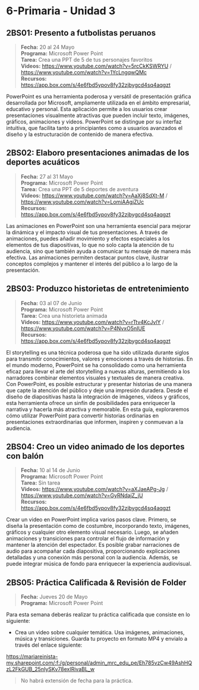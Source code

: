 # 6-Primaria - Unidad 3

## 2BS01: Presento a futbolistas peruanos

> <i class="bi bi-calendar"></i> **Fecha:** 20 al 24 Mayo<br><i class="bi bi-laptop"></i> **Programa:** Microsoft Power Point <br><i class="bi bi-clipboard-check"></i> **Tarea:** Crea una PPT de 5 de tus personajes favoritos <br><i class="bi bi-youtube txt-red"></i> **Videos:** https://www.youtube.com/watch?v=5rcCkKSWRYU / https://www.youtube.com/watch?v=1YcLngqwQMc<br><i class="bi bi-files"></i> **Recursos:** https://app.box.com/s/4e6fbd5ypov8fy32zjbygcd4sq4aqgzt

PowerPoint es una herramienta poderosa y versátil de presentación gráfica desarrollada por Microsoft, ampliamente utilizada en el ámbito empresarial, educativo y personal. Esta aplicación permite a los usuarios crear presentaciones visualmente atractivas que pueden incluir texto, imágenes, gráficos, animaciones y videos. PowerPoint se distingue por su interfaz intuitiva, que facilita tanto a principiantes como a usuarios avanzados el diseño y la estructuración de contenido de manera efectiva.

## 2BS02: Elaboro presentaciones animadas de los deportes acuáticos

> <i class="bi bi-calendar"></i> **Fecha:** 27 al 31 Mayo<br><i class="bi bi-laptop"></i> **Programa:** Microsoft Power Point <br><i class="bi bi-clipboard-check"></i> **Tarea:** Crea una PPT de 5 deportes de aventura <br><i class="bi bi-youtube txt-red"></i> **Videos:** https://www.youtube.com/watch?v=AaXj8SdXt-M / https://www.youtube.com/watch?v=LomiAAgjZUc<br><i class="bi bi-files"></i> **Recursos:** https://app.box.com/s/4e6fbd5ypov8fy32zjbygcd4sq4aqgzt

Las animaciones en PowerPoint son una herramienta esencial para mejorar la dinámica y el impacto visual de tus presentaciones. A través de animaciones, puedes añadir movimiento y efectos especiales a los elementos de tus diapositivas, lo que no solo capta la atención de tu audiencia, sino que también ayuda a comunicar tu mensaje de manera más efectiva. Las animaciones permiten destacar puntos clave, ilustrar conceptos complejos y mantener el interés del público a lo largo de la presentación.

## 2BS03: Produzco historietas de entretenimiento

> <i class="bi bi-calendar"></i> **Fecha:** 03 al 07 de Junio<br><i class="bi bi-laptop"></i> **Programa:** Microsoft Power Point <br><i class="bi bi-clipboard-check"></i> **Tarea:** Crea una historieta animada<br><i class="bi bi-youtube txt-red"></i> **Videos:** https://www.youtube.com/watch?v=rTtv4KcJvlY / https://www.youtube.com/watch?v=P4NvxO5nIUE<br><i class="bi bi-files"></i> **Recursos:** https://app.box.com/s/4e6fbd5ypov8fy32zjbygcd4sq4aqgzt

El storytelling es una técnica poderosa que ha sido utilizada durante siglos para transmitir conocimientos, valores y emociones a través de historias. En el mundo moderno, PowerPoint se ha consolidado como una herramienta eficaz para llevar el arte del storytelling a nuevas alturas, permitiendo a los narradores combinar elementos visuales y textuales de manera creativa. Con PowerPoint, es posible estructurar y presentar historias de una manera que capte la atención del público y deje una impresión duradera. Desde el diseño de diapositivas hasta la integración de imágenes, videos y gráficos, esta herramienta ofrece un sinfín de posibilidades para enriquecer la narrativa y hacerla más atractiva y memorable. En esta guía, exploraremos cómo utilizar PowerPoint para convertir historias ordinarias en presentaciones extraordinarias que informen, inspiren y conmuevan a la audiencia.

## 2BS04: Creo un video animado de los deportes con balón

> <i class="bi bi-calendar"></i> **Fecha:** 10 al 14 de Junio<br><i class="bi bi-laptop"></i> **Programa:** Microsoft Power Point <br><i class="bi bi-clipboard-check"></i> **Tarea:** Sin tarea<br><i class="bi bi-youtube txt-red"></i> **Videos:** https://www.youtube.com/watch?v=aXJaeAPg-Jg / https://www.youtube.com/watch?v=GyRNdajZ_jU<br><i class="bi bi-files"></i> **Recursos:** https://app.box.com/s/4e6fbd5ypov8fy32zjbygcd4sq4aqgzt

Crear un video en PowerPoint implica varios pasos clave. Primero, se diseña la presentación como de costumbre, incorporando texto, imágenes, gráficos y cualquier otro elemento visual necesario. Luego, se añaden animaciones y transiciones para controlar el flujo de información y mantener la atención del espectador. Es posible grabar narraciones de audio para acompañar cada diapositiva, proporcionando explicaciones detalladas y una conexión más personal con la audiencia. Además, se puede integrar música de fondo para enriquecer la experiencia audiovisual.

## 2BS05: Práctica Calificada & Revisión de Folder

> <i class="bi bi-calendar"></i> **Fecha:** Jueves 20 de Mayo<br><i class="bi bi-laptop"></i> **Programa:** Microsoft Power Point

Para esta semana deberás realizar tu práctica calificada que consiste en lo siguiente:

- Crea un video sobre cualquier temática. Usa imágenes, animaciones, música y transiciones. Guarda tu proyecto en formato MP4 y envialo a través del enlace siguiente:

https://mariareinista-my.sharepoint.com/:f:/g/personal/admin_mrc_edu_pe/Eh785vzCw49AshHQzL2FkGUB_25nIySKv78exIRivaBL_w

> No habrá extensión de fecha para la práctica.

